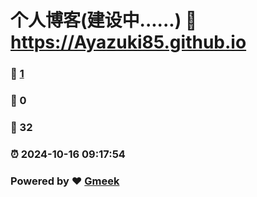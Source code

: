 # 个人博客(建设中......) :link: https://Ayazuki85.github.io 
### :page_facing_up: [1](https://Ayazuki85.github.io/tag.html) 
### :speech_balloon: 0 
### :hibiscus: 32 
### :alarm_clock: 2024-10-16 09:17:54 
### Powered by :heart: [Gmeek](https://github.com/Meekdai/Gmeek)
